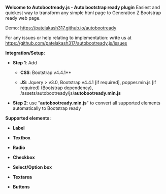**Welcome to Autobootready.js - Auto bootstrap ready plugin**
Easiest and quickest way to transform any simple html page to Generation Z Bootstrap ready web page.

Demo: https://patelakash317.github.io/autobootready

For any issues or help relating to implementation: write us at https://github.com/patelakash317/autobootready.js/issues


**Integration/Setup:**
  - **Step 1**: Add 
    
    - **CSS**: Bootstrap v4.4.1**

    - **JS**: Jquery > v3.0, Bootstrap v4.4.1 [if required], popper.min.js [if required] (Bootstrap dependency), /assets/autobootready/js/**autobootready.min.js**
  
  - **Step 2**: use "**autobootready.min.js**" to convert all supported elements automatically to Bootstrap ready

**Supported elements:**

   - **Label**

   - **Textbox**

   - **Radio**

   - **Checkbox**

   - **Select/Option box**

   - **Textarea**

   - **Buttons**
